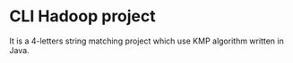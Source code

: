 # CLI Hadoop project
It is a 4-letters string matching project which use KMP algorithm written in Java.
